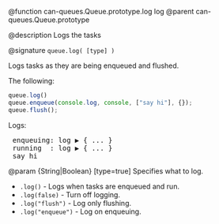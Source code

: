 @function can-queues.Queue.prototype.log log
@parent can-queues.Queue.prototype

@description Logs the tasks

@signature `queue.log( [type] )`

 Logs tasks as they are being enqueued and flushed.

 The following:

 ```js
queue.log()
queue.enqueue(console.log, console, ["say hi"], {});
queue.flush();
 ```

 Logs:

 <pre>
 enqueuing: log &#x25B6; { ... }
 running  : log &#x25B6; { ... }
 say hi</pre>

 @param {String|Boolean} [type=true] Specifies what to log.
  - `.log()` - Logs when tasks are enqueued and run.
  - `.log(false)` - Turn off logging.
  - `.log("flush")` - Log only flushing.
  - `.log("enqueue")` - Log on enqueuing.
